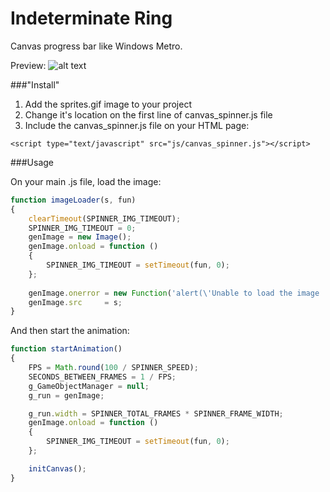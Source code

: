 Indeterminate Ring
================================

Canvas progress bar like Windows Metro.

Preview:
![alt text](https://raw.github.com/ruiafonsopereira/Progress-Bar--Indeterminate-Ring/master/preview.gif "Preview")



###"Install"
1. Add the sprites.gif image to your project
2. Change it's location on the first line of canvas_spinner.js file
3. Include the canvas_spinner.js file on your HTML page:
```
<script type="text/javascript" src="js/canvas_spinner.js"></script>
```


###Usage


On your main .js file, load the image:
```javascript
function imageLoader(s, fun)
{
    clearTimeout(SPINNER_IMG_TIMEOUT);
    SPINNER_IMG_TIMEOUT = 0;
    genImage = new Image();
    genImage.onload = function ()
    {
        SPINNER_IMG_TIMEOUT = setTimeout(fun, 0);
    };
    
    genImage.onerror = new Function('alert(\'Unable to load the image :(\')');
    genImage.src     = s;
}
```


And then start the animation:
```javascript
function startAnimation() 
{
    FPS = Math.round(100 / SPINNER_SPEED);
    SECONDS_BETWEEN_FRAMES = 1 / FPS;
    g_GameObjectManager = null;
    g_run = genImage;

    g_run.width = SPINNER_TOTAL_FRAMES * SPINNER_FRAME_WIDTH;
    genImage.onload = function ()
    {
        SPINNER_IMG_TIMEOUT = setTimeout(fun, 0);
    };

    initCanvas();
}
```
